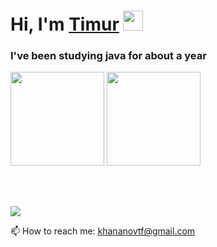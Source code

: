 <h1 align="left">Hi, I'm <a href="https://t.me/iwidniwi">Timur</a>
   <img src="https://github.com/blackcater/blackcater/raw/main/images/Hi.gif" height="32"/>
</h1>
<h3 align="left">I've been studying java for about a year</h3>

<p align='left'>
   <a href="https://github.com/khananov/github-readme-stats"><img height=150
                                                                  src="https://github-readme-stats.vercel.app/api/top-langs/?username=khananov&layout=compact"/></a>
   <a href="https://github.com/khananov/leetcode-stats"><img height=150
                                                                  src="https://leetcode-stats-six.vercel.app/api?username=khananovtf"/></a>
</p>

</br>
</br>

<p align='left'>
   <a href="https://t.me/iwidniwi">
       <img src="https://img.shields.io/badge/Telegram-2CA5E0?style=for-the-badge&logo=telegram&logoColor=white"/>
   </a>
<p align='left'>
   📫 How to reach me: <a href='mailto:khananovtf@gmail.com'>khananovtf@gmail.com</a>
</p>
